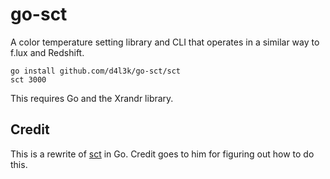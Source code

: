 # go-sct

A color temperature setting library and CLI that operates in a similar way to f.lux and Redshift.

```
go install github.com/d4l3k/go-sct/sct
sct 3000
```
This requires Go and the Xrandr library.

## Credit
This is a rewrite of [sct](http://www.tedunangst.com/flak/post/sct-set-color-temperature) in Go. Credit goes to him for figuring out how to do this.
